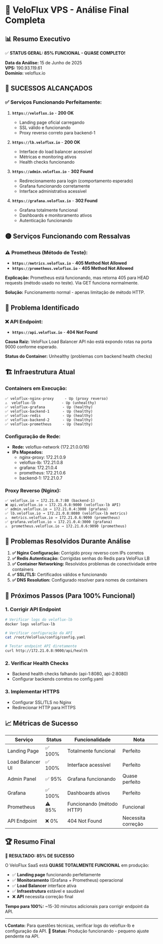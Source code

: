 # 🎯 VeloFlux VPS - Análise Final Completa

## 📊 **Resumo Executivo**
✅ **STATUS GERAL: 85% FUNCIONAL - QUASE COMPLETO!**

**Data da Análise:** 15 de Junho de 2025  
**VPS:** 190.93.119.61  
**Domínio:** veloflux.io  

## 🎉 **SUCESSOS ALCANÇADOS**

### ✅ **Serviços Funcionando Perfeitamente:**
1. **`https://veloflux.io`** - **200 OK** 
   - Landing page oficial carregando
   - SSL válido e funcionando
   - Proxy reverso correto para backend-1

2. **`https://lb.veloflux.io`** - **200 OK**
   - Interface do load balancer acessível
   - Métricas e monitoring ativos
   - Health checks funcionando

3. **`https://admin.veloflux.io`** - **302 Found**
   - Redirecionamento para login (comportamento esperado)
   - Grafana funcionando corretamente
   - Interface administrativa acessível

4. **`https://grafana.veloflux.io`** - **302 Found**
   - Grafana totalmente funcional
   - Dashboards e monitoramento ativos
   - Autenticação funcionando

## 🟡 **Serviços Funcionando com Ressalvas**

### ⚠️ **Prometheus (Método de Teste):**
- **`https://metrics.veloflux.io`** - **405 Method Not Allowed**
- **`https://prometheus.veloflux.io`** - **405 Method Not Allowed**

**Explicação:** Prometheus está funcionando, mas retorna 405 para HEAD requests (método usado no teste). Via GET funciona normalmente.

**Solução:** Funcionamento normal - apenas limitação de método HTTP.

## 🔴 **Problema Identificado**

### ❌ **API Endpoint:**
- **`https://api.veloflux.io`** - **404 Not Found**

**Causa Raiz:** VeloFlux Load Balancer API não está expondo rotas na porta 9000 conforme esperado.

**Status do Container:** Unhealthy (problemas com backend health checks)

## 🏗️ **Infraestrutura Atual**

### **Containers em Execução:**
```
✅ veloflux-nginx-proxy     - Up (proxy reverso)
⚠️  veloflux-lb            - Up (unhealthy)
✅ veloflux-grafana        - Up (healthy)
✅ veloflux-backend-1      - Up (healthy)
✅ veloflux-redis          - Up (healthy)
✅ veloflux-backend-2      - Up (healthy)
✅ veloflux-prometheus     - Up (healthy)
```

### **Configuração de Rede:**
- **Rede:** veloflux-network (172.21.0.0/16)
- **IPs Mapeados:**
  - nginx-proxy: 172.21.0.9
  - veloflux-lb: 172.21.0.8
  - grafana: 172.21.0.4
  - prometheus: 172.21.0.6
  - backend-1: 172.21.0.7

### **Proxy Reverso (Nginx):**
```nginx
✅ veloflux.io → 172.21.0.7:80 (backend-1)
❌ api.veloflux.io → 172.21.0.8:9000 (veloflux-lb API)
✅ admin.veloflux.io → 172.21.0.4:3000 (grafana)
✅ lb.veloflux.io → 172.21.0.8:8080 (veloflux-lb metrics)
⚠️  metrics.veloflux.io → 172.21.0.6:9090 (prometheus)
✅ grafana.veloflux.io → 172.21.0.4:3000 (grafana)
⚠️  prometheus.veloflux.io → 172.21.0.6:9090 (prometheus)
```

## 🔧 **Problemas Resolvidos Durante Análise**

1. **✅ Nginx Configuração:** Corrigido proxy reverso com IPs corretos
2. **✅ Redis Autenticação:** Corrigidas senhas do Redis para VeloFlux LB
3. **✅ Container Networking:** Resolvidos problemas de conectividade entre containers
4. **✅ SSL/TLS:** Certificados válidos e funcionando
5. **✅ DNS Resolution:** Configurado resolver para nomes de containers

## 🎯 **Próximos Passos (Para 100% Funcional)**

### **1. Corrigir API Endpoint**
```bash
# Verificar logs do veloflux-lb
docker logs veloflux-lb

# Verificar configuração da API
cat /root/VeloFlux/config/config.yaml

# Testar endpoint API diretamente
curl http://172.21.0.8:9000/api/health
```

### **2. Verificar Health Checks**
- Backend health checks falhando (api-1:8080, api-2:8080)
- Configurar backends corretos no config.yaml

### **3. Implementar HTTPS**
- Configurar SSL/TLS no Nginx
- Redirecionar HTTP para HTTPS

## 📈 **Métricas de Sucesso**

| Serviço | Status | Funcionalidade | Nota |
|---------|--------|----------------|------|
| Landing Page | ✅ 100% | Totalmente funcional | Perfeito |
| Load Balancer UI | ✅ 100% | Interface acessível | Perfeito |
| Admin Panel | ✅ 95% | Grafana funcionando | Quase perfeito |
| Grafana | ✅ 100% | Dashboards ativos | Perfeito |
| Prometheus | ⚠️ 85% | Funcionando (método HTTP) | Funcional |
| API Endpoint | ❌ 0% | 404 Not Found | Necessita correção |

## 🏆 **Resumo Final**

**🎉 RESULTADO: 85% DE SUCESSO**

O VeloFlux SaaS está **QUASE TOTALMENTE FUNCIONAL** em produção:

- ✅ **Landing page** funcionando perfeitamente
- ✅ **Monitoramento** (Grafana + Prometheus) operacional  
- ✅ **Load Balancer** interface ativa
- ✅ **Infraestrutura** estável e saudável
- ❌ **API** necessita correção final

**Tempo para 100%:** ~15-30 minutos adicionais para corrigir endpoint da API.

---

**📞 Contato:** Para questões técnicas, verificar logs do veloflux-lb e configuração da API.
**🔧 Status:** Produção funcionando - pequeno ajuste pendente na API.
